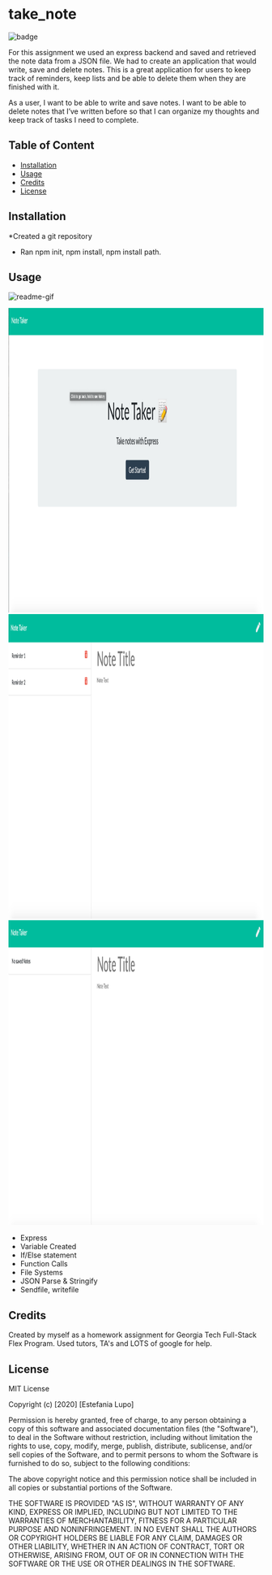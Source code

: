 # take_note

 ![badge](https://img.shields.io/badge/MIT-License-<color>)

For this assignment we used an express backend and saved and retrieved the note data from a JSON file. We had to create an application that would write, save and delete notes. This is a great application for users to keep track of reminders, keep lists and be able to delete them when they are finished with it.

As a user, I want to be able to write and save notes. I want to be able to delete notes that I’ve written before so that I can organize my thoughts and keep track of tasks I need to complete. 

## Table of Content

* [Installation](#installation)
* [Usage](#usage)
* [Credits](#credits)
* [License](#license)

## Installation

*Created a git repository
* Ran npm init, npm install, npm install path. 

## Usage

![readme-gif](assets/takeNote.gif)

<img src="assets/Home.png" width="800" height="600"/>
<img src="assets/AddedNote.png" width="800" height="600"/>
<img src="assets/Note.png" width="800" height="600"/>

* Express
* Variable Created 
* If/Else statement
* Function Calls
* File Systems
* JSON Parse & Stringify
* Sendfile, writefile 

## Credits

Created by myself as a homework assignment for Georgia Tech Full-Stack Flex Program. Used tutors, TA's and LOTS of google for help. 

## License

MIT License

Copyright (c) [2020] [Estefania Lupo]

Permission is hereby granted, free of charge, to any person obtaining a copy
of this software and associated documentation files (the "Software"), to deal
in the Software without restriction, including without limitation the rights
to use, copy, modify, merge, publish, distribute, sublicense, and/or sell
copies of the Software, and to permit persons to whom the Software is
furnished to do so, subject to the following conditions:

The above copyright notice and this permission notice shall be included in all
copies or substantial portions of the Software.

THE SOFTWARE IS PROVIDED "AS IS", WITHOUT WARRANTY OF ANY KIND, EXPRESS OR
IMPLIED, INCLUDING BUT NOT LIMITED TO THE WARRANTIES OF MERCHANTABILITY,
FITNESS FOR A PARTICULAR PURPOSE AND NONINFRINGEMENT. IN NO EVENT SHALL THE
AUTHORS OR COPYRIGHT HOLDERS BE LIABLE FOR ANY CLAIM, DAMAGES OR OTHER
LIABILITY, WHETHER IN AN ACTION OF CONTRACT, TORT OR OTHERWISE, ARISING FROM,
OUT OF OR IN CONNECTION WITH THE SOFTWARE OR THE USE OR OTHER DEALINGS IN THE
SOFTWARE.
